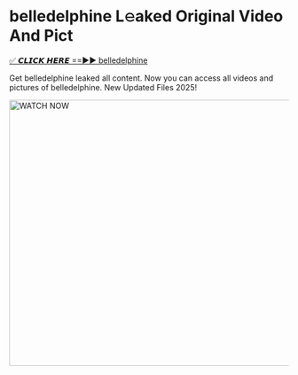 # belledelphine L𝚎aked Original Video And Pict

<p><a href="https://cliphot.my.id/belledelphine" rel="nofollow">✅ 𝘾𝙇𝙄𝘾𝙆 𝙃𝙀𝙍𝙀 ==►► belledelphine​</a></p>


<p>Get belledelphine leaked all content. Now you can access all videos and pictures of belledelphine. New Updated Files 2025!</p>


<p><a rel="nofollow" title="WATCH NOW" href="https://cliphot.my.id/belledelphine"><img border="belledelphine" height="480" width="720" title="WATCH NOW" alt="WATCH NOW" src="https://i.ibb.co.com/xMMVF88/686577567.gif"></a></p>